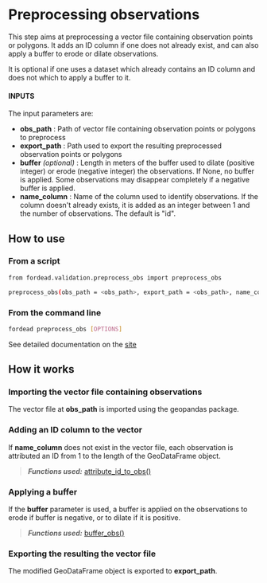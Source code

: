 # Preprocessing observations

This step aims at preprocessing a vector file containing observation points or polygons. It adds an ID column if one does not already exist, and can also apply a buffer to erode or dilate observations.

It is optional if one uses a dataset which already contains an ID column and does not which to apply a buffer to it.

#### INPUTS

The input parameters are:

- **obs_path** : Path of vector file containing observation points or polygons to preprocess
- **export_path** : Path used to export the resulting preprocessed observation points or polygons
- **buffer** *(optional)* : Length in meters of the buffer used to dilate (positive integer) or erode (negative integer) the observations. If None, no buffer is applied. Some observations may disappear completely if a negative buffer is applied. 
- **name_column** : Name of the column used to identify observations. If the column doesn't already exists, it is added as an integer between 1 and the number of observations. The default is "id".

## How to use
### From a script

```bash
from fordead.validation.preprocess_obs import preprocess_obs

preprocess_obs(obs_path = <obs_path>, export_path = <obs_path>, name_column = <name_column>)

```

### From the command line

```bash
fordead preprocess_obs [OPTIONS]
```

See detailed documentation on the [site](https://fordead.gitlab.io/fordead_package/docs/cli/#fordead-preprocess_obs)

## How it works

### Importing the vector file containing observations
The vector file at **obs_path** is imported using the geopandas package.

### Adding an ID column to the vector
If **name_column** does not exist in the vector file, each observation is attributed an ID from 1 to the length of the GeoDataFrame object.
> **_Functions used:_** [attribute_id_to_obs()](https://fordead.gitlab.io/fordead_package/reference/fordead/validation_module/#attribute_id_to_obs)

### Applying a buffer
If the **buffer** parameter is used, a buffer is applied on the observations to erode if buffer is negative, or to dilate if it is positive.
> **_Functions used:_** [buffer_obs()](https://fordead.gitlab.io/fordead_package/reference/fordead/validation_module/#buffer_obs)

### Exporting the resulting the vector file
The modified GeoDataFrame object is exported to **export_path**.